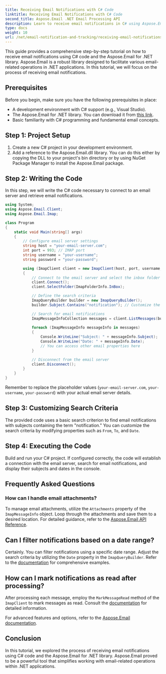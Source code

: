 ```yaml
---
title: Receiving Email Notifications with C# Code
linktitle: Receiving Email Notifications with C# Code
second_title: Aspose.Email .NET Email Processing API
description: Learn to receive email notifications in C# using Aspose.Email for .NET. Efficient code example provided.
type: docs
weight: 10
url: /net/email-notification-and-tracking/receiving-email-notifications-with-csharp-code/
---
```


This guide provides a comprehensive step-by-step tutorial on how to receive email notifications using C# code and the Aspose.Email for .NET library. Aspose.Email is a robust library designed to facilitate various email-related operations in .NET applications. In this tutorial, we will focus on the process of receiving email notifications.

## Prerequisites

Before you begin, make sure you have the following prerequisites in place:

- A development environment with C# support (e.g., Visual Studio).
- The Aspose.Email for .NET library. You can download it from [this link](https://releases.aspose.com/email/net).
- Basic familiarity with C# programming and fundamental email concepts.

## Step 1: Project Setup

1. Create a new C# project in your development environment.
2. Add a reference to the Aspose.Email.dll library. You can do this either by copying the DLL to your project's bin directory or by using NuGet Package Manager to install the Aspose.Email package.

## Step 2: Writing the Code

In this step, we will write the C# code necessary to connect to an email server and retrieve email notifications.

```csharp
using System;
using Aspose.Email.Client;
using Aspose.Email.Imap;

class Program
{
    static void Main(string[] args)
    {
        // Configure email server settings
        string host = "your-email-server.com";
        int port = 993; // IMAP port
        string username = "your-username";
        string password = "your-password";

        using (ImapClient client = new ImapClient(host, port, username, password))
        {
            // Connect to the email server and select the inbox folder
            client.Connect();
            client.SelectFolder(ImapFolderInfo.InBox);

            // Define the search criteria
            ImapQueryBuilder builder = new ImapQueryBuilder();
            builder.Subject.Contains("notification"); // Customize the search criteria

            // Search for email notifications
            ImapMessageInfoCollection messages = client.ListMessages(builder.GetQuery());
            
            foreach (ImapMessageInfo messageInfo in messages)
            {
                Console.WriteLine("Subject: " + messageInfo.Subject);
                Console.WriteLine("Date: " + messageInfo.Date);
                // You can access other email properties here
            }

            // Disconnect from the email server
            client.Disconnect();
        }
    }
}
```

Remember to replace the placeholder values (`your-email-server.com`, `your-username`, `your-password`) with your actual email server details.

## Step 3: Customizing Search Criteria

The provided code uses a basic search criterion to find email notifications with subjects containing the term "notification." You can customize the search criteria by modifying properties such as `From`, `To`, and `Date`.

## Step 4: Executing the Code

Build and run your C# project. If configured correctly, the code will establish a connection with the email server, search for email notifications, and display their subjects and dates in the console.

## Frequently Asked Questions

### How can I handle email attachments?

To manage email attachments, utilize the `Attachments` property of the `ImapMessageInfo` object. Loop through the attachments and save them to a desired location. For detailed guidance, refer to the [Aspose.Email API Reference](https://reference.aspose.com/email/net/).

## Can I filter notifications based on a date range?

Certainly. You can filter notifications using a specific date range. Adjust the search criteria by utilizing the `Date` property in the `ImapQueryBuilder`. Refer to the [documentation](https://reference.aspose.com/email/net/aspose.email.clients.imap/imapquerybuilder/) for comprehensive examples.

## How can I mark notifications as read after processing?

After processing each message, employ the `MarkMessageRead` method of the `ImapClient` to mark messages as read. Consult the [documentation](https://reference.aspose.com/email/net/aspose.email.clients.imap/imapclient/) for detailed information.

For advanced features and options, refer to the [Aspose.Email documentation](https://reference.aspose.com/email/net).

## Conclusion

In this tutorial, we explored the process of receiving email notifications using C# code and the Aspose.Email for .NET library. Aspose.Email proved to be a powerful tool that simplifies working with email-related operations within .NET applications.

